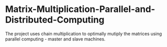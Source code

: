# Matrix-Multiplication-Parallel-and-Distributed-Computing
The project uses chain multiplication to optimally mutiply the matrices using parallel computing - master and slave machines.
